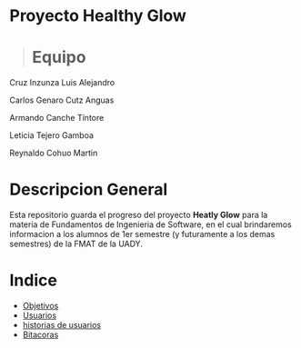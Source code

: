# Proyecto Healthy Glow

> # Equipo
Cruz Inzunza Luis Alejandro

Carlos Genaro Cutz Anguas

Armando Canche Tíntore 

Leticia Tejero Gamboa 

Reynaldo Cohuo Martin 

# Descripcion General

Esta repositorio guarda el progreso del proyecto **Heatly Glow** para la materia de Fundamentos de Ingenieria de Software, en el cual brindaremos informacion a los alumnos de 1er semestre (y futuramente a los demas semestres) de la FMAT de la UADY.

# Indice
* [Objetivos](Documentacion/Objetivos.md)
* [Usuarios](Documentacion/Usuarios.md)
* [historias de usuarios](Documentacion/Historias_de_Usuarios.md)
* [Bitacoras](Documentacion/Bitacoras.md)